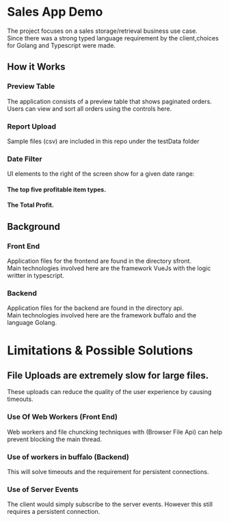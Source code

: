 # Sales App Demo
The project focuses on a sales storage/retrieval business use case.<br>
Since there was a strong typed language requirement by the client,choices <br>
for Golang and Typescript were made.

## How it Works 

### Preview Table
The application consists of a preview table that shows paginated orders.<br>
Users can view and sort all orders using the controls here.

### Report Upload
Sample files (csv) are included in this repo under the testData folder

### Date Filter

UI elements to the right of the screen show for a given date range:
#### The top five profitable item types.
#### The Total Profit.

## Background
### Front End
Application files for the frontend are found in the directory sfront.<br>
Main technologies involved here are the framework VueJs with the logic writter in typescript.

### Backend
Application files for the backend are found in the directory api.<br>
Main technologies involved here are the framework buffalo and the language Golang.

# Limitations & Possible Solutions
## File Uploads are extremely slow for large files.
These uploads can reduce the quality of the user experience by causing timeouts.

### Use Of Web Workers (Front End)
Web workers and file chuncking techniques with (Browser File Api) can help prevent blocking the main thread.

### Use of workers in buffalo (Backend)
This will solve timeouts and the requirement for persistent connections.

### Use of Server Events
The client would simply subscribe to the server events. However this still requires a persistent connection.


